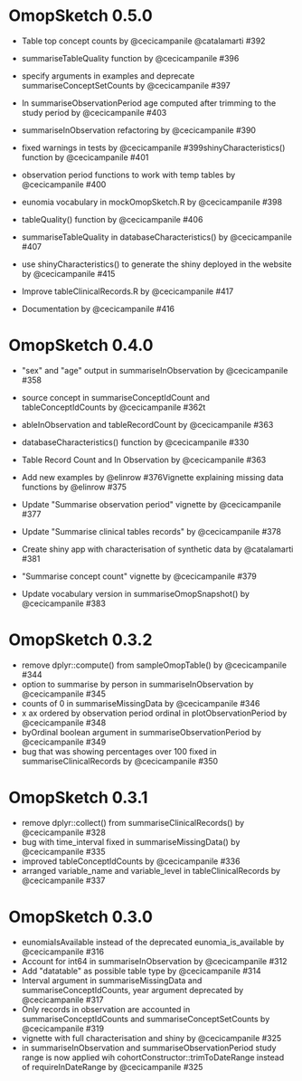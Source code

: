 # OmopSketch 0.5.0

-   Table top concept counts by \@cecicampanile \@catalamarti #392

-   summariseTableQuality function by \@cecicampanile #396

-   specify arguments in examples and deprecate summariseConceptSetCounts by \@cecicampanile #397

-   In summariseObservationPeriod age computed after trimming to the study period by \@cecicampanile #403

-   summariseInObservation refactoring by \@cecicampanile #390

-   fixed warnings in tests by \@cecicampanile #399shinyCharacteristics() function by \@cecicampanile #401

-   observation period functions to work with temp tables by \@cecicampanile #400

-   eunomia vocabulary in mockOmopSketch.R by \@cecicampanile #398

-   tableQuality() function by \@cecicampanile #406

-   summariseTableQuality in databaseCharacteristics() by \@cecicampanile #407

-   use shinyCharacteristics() to generate the shiny deployed in the website by \@cecicampanile #415

-   Improve tableClinicalRecords.R by \@cecicampanile #417

-   Documentation by \@cecicampanile #416

# OmopSketch 0.4.0

-   "sex" and "age" output in summariseInObservation by @cecicampanile #358

-   source concept in summariseConceptIdCount and tableConceptIdCounts by @cecicampanile #362t

-   ableInObservation and tableRecordCount by @cecicampanile #363

-   databaseCharacteristics() function by @cecicampanile #330

-   Table Record Count and In Observation by @cecicampanile #363

-   Add new examples by @elinrow #376Vignette explaining missing data functions by @elinrow #375

-   Update "Summarise observation period" vignette by @cecicampanile #377

-   Update "Summarise clinical tables records" by @cecicampanile #378

-   Create shiny app with characterisation of synthetic data by @catalamarti #381

-   "Summarise concept count" vignette by @cecicampanile #379

-   Update vocabulary version in summariseOmopSnapshot() by @cecicampanile #383

# OmopSketch 0.3.2

-   remove dplyr::compute() from sampleOmopTable() by @cecicampanile #344
-   option to summarise by person in summariseInObservation by @cecicampanile #345
-   counts of 0 in summariseMissingData by @cecicampanile #346
-   x ax ordered by observation period ordinal in plotObservationPeriod by @cecicampanile #348
-   byOrdinal boolean argument in summariseObservationPeriod by @cecicampanile #349
-   bug that was showing percentages over 100 fixed in summariseClinicalRecords by @cecicampanile #350

# OmopSketch 0.3.1

-   remove dplyr::collect() from summariseClinicalRecords() by @cecicampanile #328
-   bug with time_interval fixed in summariseMissingData() by @cecicampanile #335
-   improved tableConceptIdCounts by @cecicampanile #336
-   arranged variable_name and variable_level in tableClinicalRecords by @cecicampanile #337

# OmopSketch 0.3.0

-   eunomiaIsAvailable instead of the deprecated eunomia_is_available by @cecicampanile #316
-   Account for int64 in summariseInObservation by @cecicampanile #312
-   Add "datatable" as possible table type by @cecicampanile #314
-   Interval argument in summariseMissingData and summariseConceptIdCounts, year argument deprecated by @cecicampanile #317
-   Only records in observation are accounted in summariseConceptIdCounts and summariseConceptSetCounts by @cecicampanile #319
-   vignette with full characterisation and shiny by @cecicampanile #325
-   in summariseInObservation and summariseObservationPeriod study range is now applied wih cohortConstructor::trimToDateRange instead of requireInDateRange by @cecicampanile #325
